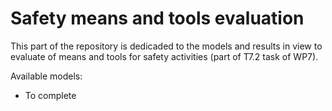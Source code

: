 Safety means and tools evaluation
=================================

This part of the repository is dedicaded to the models and results in view to evaluate of means and tools for safety activities (part of T7.2 task of WP7).

Available models:

* To complete

